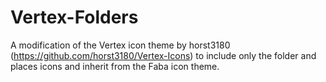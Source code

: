 # Vertex-Folders
A modification of the Vertex icon theme by horst3180 (https://github.com/horst3180/Vertex-Icons) to include only the folder and places icons and inherit from the Faba icon theme.
